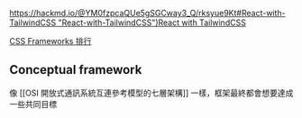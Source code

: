 [https://hackmd.io/@YM0fzpcaQUe5gSGCway3_Q/rksyue9Kt#React-with-TailwindCSS "React-with-TailwindCSS")React with TailwindCSS](https://hackmd.io/@YM0fzpcaQUe5gSGCway3_Q/rksyue9Kt)

[CSS Frameworks 排行](https://2021.stateofcss.com/en-US/technologies/css-frameworks/)

## Conceptual framework
像 [[OSI 開放式通訊系統互連參考模型的七層架構]] 一樣，框架最終都會想要達成一些共同目標